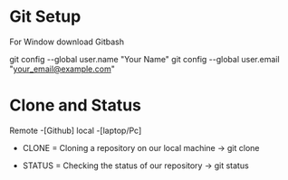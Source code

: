 # Git Setup
For Window download Gitbash

git config --global user.name "Your Name"
git config --global user.email "your_email@example.com"

# Clone and Status
Remote -[Github]
local -[laptop/Pc]

- CLONE = Cloning a repository on our local machine
-> git clone <git link >

- STATUS = Checking the status of our repository
-> git status

